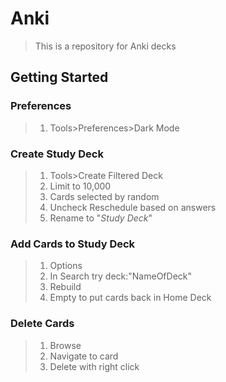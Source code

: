 # Anki
> This is a repository for Anki decks

## Getting Started
### Preferences
> 1. Tools>Preferences>Dark Mode

### Create Study Deck
> 1. Tools>Create Filtered Deck
> 2. Limit to 10,000
> 3. Cards selected by random
> 4. Uncheck Reschedule based on answers
> 5. Rename to "*Study Deck*"

### Add Cards to Study Deck
> 1. Options
> 2. In Search try deck:"NameOfDeck"
> 3. Rebuild
> 4. Empty to put cards back in Home Deck

### Delete Cards
> 1. Browse
> 2. Navigate to card
> 3. Delete with right click
